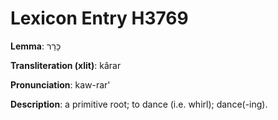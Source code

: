 # Lexicon Entry H3769

**Lemma**: כָּרַר

**Transliteration (xlit)**: kârar

**Pronunciation**: kaw-rar'

**Description**:
a primitive root; to dance (i.e. whirl); dance(-ing).

